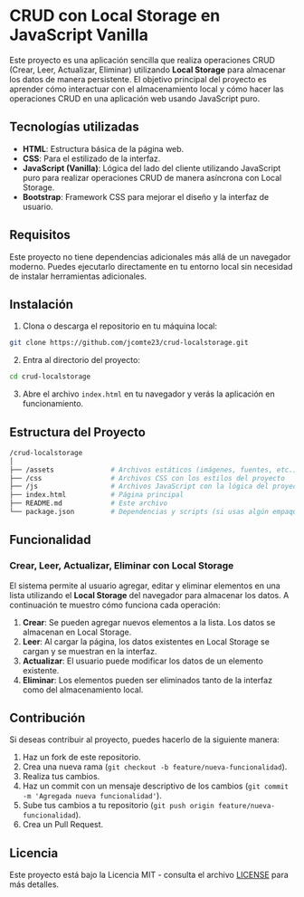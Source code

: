 # CRUD con Local Storage en JavaScript Vanilla

Este proyecto es una aplicación sencilla que realiza operaciones CRUD (Crear, Leer, Actualizar, Eliminar) utilizando **Local Storage** para almacenar los datos de manera persistente. El objetivo principal del proyecto es aprender cómo interactuar con el almacenamiento local y cómo hacer las operaciones CRUD en una aplicación web usando JavaScript puro.

## Tecnologías utilizadas

- **HTML**: Estructura básica de la página web.
- **CSS**: Para el estilizado de la interfaz.
- **JavaScript (Vanilla)**: Lógica del lado del cliente utilizando JavaScript puro para realizar operaciones CRUD de manera asíncrona con Local Storage.
- **Bootstrap**: Framework CSS para mejorar el diseño y la interfaz de usuario.

## Requisitos

Este proyecto no tiene dependencias adicionales más allá de un navegador moderno. Puedes ejecutarlo directamente en tu entorno local sin necesidad de instalar herramientas adicionales.

## Instalación

1. Clona o descarga el repositorio en tu máquina local:

```bash
git clone https://github.com/jcomte23/crud-localstorage.git
```

2. Entra al directorio del proyecto:

```bash
cd crud-localstorage
```

3. Abre el archivo `index.html` en tu navegador y verás la aplicación en funcionamiento.

## Estructura del Proyecto

```bash
/crud-localstorage
│
├── /assets              # Archivos estáticos (imágenes, fuentes, etc.)
├── /css                 # Archivos CSS con los estilos del proyecto
├── /js                  # Archivos JavaScript con la lógica del proyecto
├── index.html           # Página principal
├── README.md            # Este archivo
└── package.json         # Dependencias y scripts (si usas algún empaquetador como Vite)
```

## Funcionalidad

### Crear, Leer, Actualizar, Eliminar con Local Storage

El sistema permite al usuario agregar, editar y eliminar elementos en una lista utilizando el **Local Storage** del navegador para almacenar los datos. A continuación te muestro cómo funciona cada operación:

1. **Crear**: Se pueden agregar nuevos elementos a la lista. Los datos se almacenan en Local Storage.
2. **Leer**: Al cargar la página, los datos existentes en Local Storage se cargan y se muestran en la interfaz.
3. **Actualizar**: El usuario puede modificar los datos de un elemento existente.
4. **Eliminar**: Los elementos pueden ser eliminados tanto de la interfaz como del almacenamiento local.

## Contribución

Si deseas contribuir al proyecto, puedes hacerlo de la siguiente manera:

1. Haz un fork de este repositorio.
2. Crea una nueva rama (`git checkout -b feature/nueva-funcionalidad`).
3. Realiza tus cambios.
4. Haz un commit con un mensaje descriptivo de los cambios (`git commit -m 'Agregada nueva funcionalidad'`).
5. Sube tus cambios a tu repositorio (`git push origin feature/nueva-funcionalidad`).
6. Crea un Pull Request.

## Licencia

Este proyecto está bajo la Licencia MIT - consulta el archivo [LICENSE](LICENSE) para más detalles.

